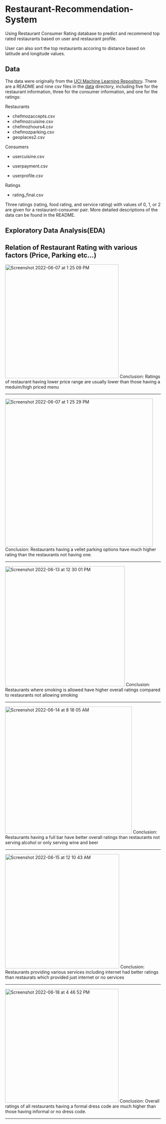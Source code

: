 # Restaurant-Recommendation-System
Using Restaurant Consumer Rating database to predict and recommend top rated restaurants based on user and restaurant profile.

User can also sort the top restaurants accoring to distance based on latitude and longitude values.


## Data
The data were originally from the [UCI Machine Learning Repository](https://archive.ics.uci.edu/ml/datasets/Restaurant+%26+consumer+data). There are a README and nine csv files in the [data](data/) directory, including five for the restaurant information, three for the consumer information, and one for the ratings:

Restaurants
- chefmozaccepts.csv
- chefmozcuisine.csv
- chefmozhours4.csv
- chefmozparking.csv
- geoplaces2.csv

Consumers
- usercuisine.csv
- userpayment.csv

- userprofile.csv

Ratings
- rating_final.csv

Three ratings (rating, food rating, and service rating) with values of 0, 1, or 2 are given for a restaurant-consumer pair. More detailed descriptions of the data can be found in the README.

## Exploratory Data Analysis(EDA)

## Relation of Restaurant Rating with various factors (Price, Parking etc...)

<img width="367" alt="Screenshot 2022-06-07 at 1 25 09 PM" src="https://user-images.githubusercontent.com/34760210/172327046-11a72b02-67cd-4c0f-ae19-b8a63dc0193d.png">
Conclusion: Ratings of restaurant having lower price range are usually lower than those having a meduim/high priced menu

***
<img width="478" alt="Screenshot 2022-06-07 at 1 25 29 PM" src="https://user-images.githubusercontent.com/34760210/172327107-4055e35b-8ca7-4c49-9f2e-b63eab6dbb86.png">
Conclusion: Restaurants having a vellet parking options have much higher rating than the restaurants not having one.

***

<img width="387" alt="Screenshot 2022-06-13 at 12 30 01 PM" src="https://user-images.githubusercontent.com/34760210/173297482-eff23a4c-8a0e-4a5c-8b7d-04fa1133342a.png">
Conclusion: Restaurants where smoking is allowed have higher overall ratings compared to restaurants not allowing smoking

***
<img width="410" alt="Screenshot 2022-06-14 at 8 18 05 AM" src="https://user-images.githubusercontent.com/34760210/173482863-ba44f24a-37a4-4a52-a930-c2ac73884c58.png">
Conclusion: Restaurants having a full bar have better overall ratings than restaurants not serving alcohol or only serving wine and beer

***

<img width="369" alt="Screenshot 2022-06-15 at 12 10 43 AM" src="https://user-images.githubusercontent.com/34760210/173664754-feedd847-44b4-4948-88cf-2898e80cefb4.png">
Conclusion: Restaurants providing various services including internet had better ratings than restaurats which provided just internet or no services

***

<img width="367" alt="Screenshot 2022-06-18 at 4 46 52 PM" src="https://user-images.githubusercontent.com/34760210/174435267-45ab7068-475b-4819-a1db-db29d9e46d0f.png">
Conclusion: Overall ratings of all restaurants having a formal dress code are much higher than those having informal or no dress code.

***
